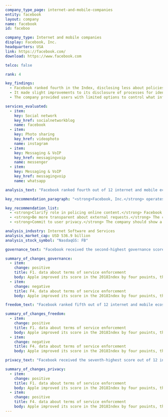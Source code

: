 ```yaml
---
company_type_page: internet-and-mobile-companies
entity: facebook
layout: company
name: facebook
id: faceboo

company_type: Internet and mobile companies
display: Facebook, Inc.
headquarters: USA
link: https://facebook.com/
download: https://www.facebook.com

telco: false

rank: 4

key_findings:
  - Facebook ranked fourth in the Index, disclosing less about policies affecting freedom of expression and privacy than most of its U.S. peers.
  - It made slight improvements to its disclosure of processes for identifying content that violates its rules and began to provide some data on content restricted for violating the company’s policies on hate speech and inauthentic accounts, but still lacked transparency on how it enforces its rules.
  - The company provided users with limited options to control what information the company collects, retains, and uses, including for targeted advertising, which appears to be on by default.

services_evaluated:
  - item:
    key: Social network
    key_href: socialnetworkblog
    name: facebook
  - item:
    key: Photo sharing
    key_href: videophoto
    name: instagram
  - item:
    key: Messaging & VoIP
    key_href: messagingvoip
    name: messenger
  - item:
    key: Messaging & VoIP
    key_href: messagingvoip
    name: whatsapp

analysis_text: "Facebook ranked fourth out of 12 internet and mobile ecosystem companies evaluated, below Google, Microsoft, and Oath, but above Twitter and Apple. As a member of the Global Network Initiative (GNI), Facebook publicly committed to respect human rights, but disclosed less about its policies and practices affecting freedom of expression and privacy than many of its peers. It improved its disclosure of its terms of service enforcement, security measures for WhatsApp and Instagram, and how it handles government requests for user information. <a href=\"https://www.congress.gov/bill/114th-congress/house-bill/2048\" target=\"_blank\">U.S. law prohibits</a> companies from disclosing the exact number of government requests for stored and real-time user information they receive, which prevented Facebook from being fully transparent in that area. However, Facebook disclosed less than several of its peers about its handling of user information and options users have to control the data it collects and shares, including for purposes of targeted advertising. Facebook disclosed options for users to opt out of targeted advertising, suggesting that targeted advertising is on by default."

key_recommendation_paragraph: "<strong>Facebook, Inc.</strong> operates social networking platforms for users globally. These include the Facebook social network, Messenger, Instagram, and WhatsApp."

key_recommendation_list:
  - <strong>Clarify role in policing online content.</strong> Facebook should be more transparent about how it enforces its terms of service by disclosing how it identifies content or activities that violates the rules, and publish data about the type and volume of content it removes for breaching its terms of service.
  - <strong>Be more transparent about external requests.</strong> The company should be more transparent about how it responds to government and private requests to hand over user information or remove content.
  - <strong>Commit to user privacy.</strong> The company should show a stronger commitment to protect privacy by not sharing users' information for targeted advertising unless they opt in. Otherwise, the company should clearly disclose that targeted advertising is on by default.

analysis_industry: Internet Software and Services
analysis_market_cap: USD 536.9 billion
analysis_stock_symbol: "NasdaqGS: FB"

governance_text: "Facebook received the second-highest governance score of the 12 internet and mobile ecosystem companies, behind Microsoft and Oath. Facebook provided evidence that senior leadership exercises oversight of issues related to freedom of expression and privacy (G2) and there are mechanisms in place formalizing these commitments throughout the company (G3). It disclosed that it conducts regular human rights impact assessments, though it failed to disclose whether it considers the risks to freedom of expression and privacy associated with how it enforces its terms of service (G4)."

summary_of_changes_governance:
  - item:
    change: positive
    title: F1. data about terms of service enforcement
    body: Apple improved its score in the 2018Index by four pouints, the second-largest score improvement of any company evaluated(after Twitter). The company improved its public commitment.
  - item:
    change: negative
    title: F4. data about terms of service enforcement
    body: Apple improved its score in the 2018Index by four pouints, the second-largest score improvement of any company evaluated(after Twitter). The company improved its public commitment.

freedom_text: "Facebook ranked fifth out of 12 internet and mobile ecosystem companies in the Freedom of Expression category, below most other U.S. companies, but above Oath and Apple.<br /><br /><strong> Content and account restrictions:</strong> Facebook improved its disclosure of the processes it uses to identify content or accounts violating its rules (F3) and was one of only four companies to disclose any data about the actions it took to enforce its terms of service (F4). However, Facebook’s disclosure still fell short of Index benchmarks for these indicators. Additionally, Facebook did not clearly disclose whether it notifies users when content has been restricted or removed and why (F8).<br /><br /><strong>Content and account restriction requests:</strong> Facebook scored in the top half of internet and mobile ecosystem companies on these indicators, though it disclosed less than Google, Oath, and Twitter (F5-F7). Facebook improved its disclosure of its process for responding to removal requests via court orders (F5), and its transparency reporting on private requests for content removal (F5, F7). It disclosure of data on its compliance with government and private requests was less comprehensive (F6, F7). It disclosed actions it took to restrict content in response to government requests but did not disclose the number of requests it received, making it difficult to determine its compliance rate for responding to such requests.<br /><br /><strong>Identity policy:</strong> WhatsApp and Instagram disclosed that users can register for an account without verifying their identity with a government-issued ID; however, Facebook’s social network and Messenger app <a href=\"https://www.facebook.com/help/159096464162185?helpref=faq_content\" target=\"_blank\">disclosed they may require users to do so (F11)</a>."

summary_of_changes_freedom:
  - item:
    change: positive
    title: F1. data about terms of service enforcement
    body: Apple improved its score in the 2018Index by four pouints, the second-largest score improvement of any company evaluated(after Twitter). The company improved its public commitment.
  - item:
    change: negative
    title: F4. data about terms of service enforcement
    body: Apple improved its score in the 2018Index by four pouints, the second-largest score improvement of any company evaluated(after Twitter). The company improved its public commitment.

privacy_text: "Facebook received the seventh-highest score out of 12 internet and mobile ecosystem companies in the Privacy category, behind all other U.S. internet and mobile ecosystem companies and South Korean internet company Kakao.<br /><br /><strong>Handling of user information:</strong> Facebook fell short of explaining how it handles user information, placing behind Twitter, Google, Microsoft, Oath, Apple, and Kakao on these indicators (P3-P9). While the company offered some disclosure of what types of user information it collects (P3), it revealed less about what it shares and with whom (P4), for what purpose (P5), and for how long it retains user information (P6). Its disclosure of options users have to control what information the company collects, retains, and uses was especially poor (P7). The company offered some ways for users to opt out of targeted advertising, suggesting it is on by default. Facebook also did not clearly disclose if it tracks users across the internet using cookies or widgets, or whether it respects user-generated signals to opt out of data collection (P9).<br /><br /><strong>Requests for user information:</strong> Facebook disclosed less than Microsoft and Google about its process for handling government and private requests for user information (P10). However, it received the highest score of internet and mobile ecosystem companies, along with Twitter, for its disclosure of data about its compliance with these types of requests (P11). Like most U.S. companies, Facebook disclosed that it notifies users of government requests for their information, and disclosed the circumstances in which it may not notify users, but did not offer similar disclosure of private requests (P12).<br /><br /><strong>Security:</strong> Facebook disclosed less than many of its peers, including Google, Apple, and Oath, but more than Twitter, about its security policies (P13-P18). It revealed little about its processes for keeping its products and services secure (P13). Facebook received higher than average marks for disclosure of its encryption policies (P16). The company clearly stated that for WhatsApp, end-to-end encryption is enabled by default, and that Messenger users can enable end-to-end encrypted "secret conversations," although these are not on by default. Facebook improved its disclosure of account security practices by rolling out two-factor authentication for Instagram and WhatsApp (P17)."

summary_of_changes_privacy:
  - item:
    change: positive
    title: F1. data about terms of service enforcement
    body: Apple improved its score in the 2018Index by four pouints, the second-largest score improvement of any company evaluated(after Twitter). The company improved its public commitment.
  - item:
    change: positive
    title: F4. data about terms of service enforcement
    body: Apple improved its score in the 2018Index by four pouints, the second-largest score improvement of any company evaluated(after Twitter). The company improved its public commitment.
---
```

